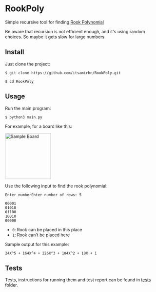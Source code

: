 # RookPoly

Simple recursive tool for finding [Rook Polynomial](https://en.m.wikipedia.org/wiki/Rook_polynomial)

Be aware that recursion is not efficient enough, and it's using random choices. So maybe it gets slow for large numbers.

## Install
Just clone the project:

```shell
$ git clone https://github.com/itsamirhn/RookPoly.git

$ cd RookPoly
```

## Usage

Run the main program:
```shell
$ python3 main.py
```

For example, for a board like this:

<img alt="Sample Board" height="150" src="https://github.com/itsamirhn/RookPoly/blob/master/sample.png?raw=true" width="150"/>

Use the following input to find the rook polynomial:

```shell
Enter numberEnter number of rows: 5

00001
01010
01100
10010
00000
```
* `0`: Rook can be placed in this place
* `1`: Rook can't be placed here

Sample output for this example:
```
24X^5 + 164X^4 + 226X^3 + 104X^2 + 18X + 1
```

## Tests
Tests, instructions for running them and test report can be found in [tests](tests) folder.
